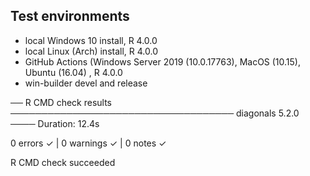## Test environments

- local Windows 10 install, R 4.0.0
- local Linux (Arch) install, R 4.0.0
- GitHub Actions (Windows Server 2019 (10.0.17763), MacOS (10.15), Ubuntu (16.04) , R 4.0.0
- win-builder devel and release

── R CMD check results ──────────────────────────────────── diagonals 5.2.0 ────
Duration: 12.4s

0 errors ✓ | 0 warnings ✓ | 0 notes ✓

R CMD check succeeded
